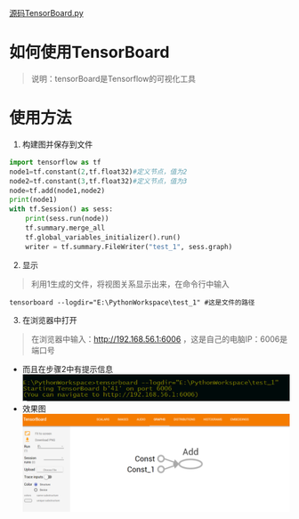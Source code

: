 [源码TensorBoard.py](https://github.com/nb312/ChineseTensorFlow/blob/master/Base/TensorBoard.py)
# 如何使用TensorBoard
>说明：tensorBoard是Tensorflow的可视化工具
# 使用方法
1. 构建图并保存到文件
```python
import tensorflow as tf
node1=tf.constant(2,tf.float32)#定义节点，值为2
node2=tf.constant(3,tf.float32)#定义节点，值为3
node=tf.add(node1,node2)
print(node1)
with tf.Session() as sess:
    print(sess.run(node))
    tf.summary.merge_all
    tf.global_variables_initializer().run()
    writer = tf.summary.FileWriter("test_1", sess.graph)

```

2. 显示
> 利用1生成的文件，将视图关系显示出来，在命令行中输入
```
tensorboard --logdir="E:\PythonWorkspace\test_1" #这是文件的路径
```

3. 在浏览器中打开
>  在浏览器中输入：http://192.168.56.1:6006 ，这是自己的电脑IP：6006是端口号    
- 而且在步骤2中有提示信息
![命令行](https://github.com/nb312/ChineseTensorFlow/blob/master/Resource/tensorboard_commandline.png)
- 效果图
![效果图](https://github.com/nb312/ChineseTensorFlow/blob/master/Resource/tensorboard_example.png)

